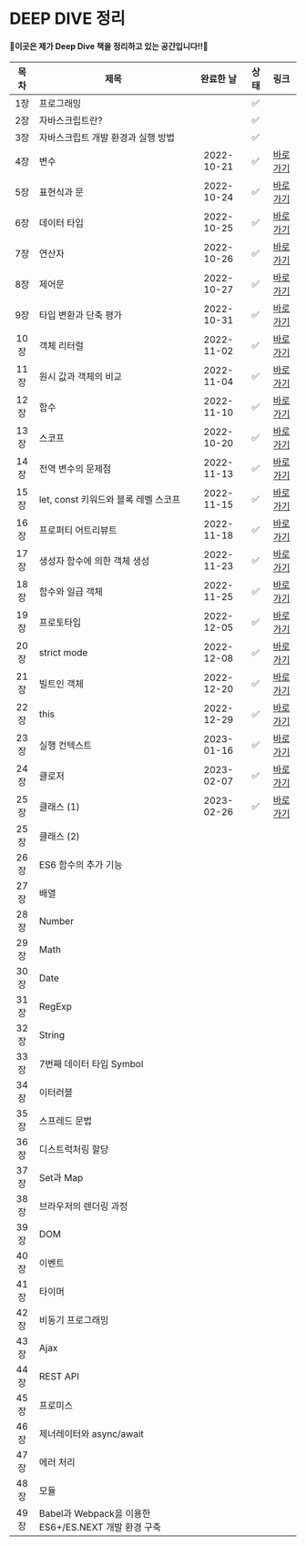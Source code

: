 # DEEP DIVE 정리

#### 🌟이곳은 제가 Deep Dive 책을 정리하고 있는 공간입니다!!🌟



| 목차 | 제목                                                 | 완료한 날  | 상태 |                             링크                             |
| :--: | ---------------------------------------------------- | :--------: | :--: | :----------------------------------------------------------: |
| 1장  | 프로그래밍                                           |            |  ✅   |                                                              |
| 2장  | 자바스크립트란?                                      |            |  ✅   |                                                              |
| 3장  | 자바스크립트 개발 환경과 실행 방법                   |            |  ✅   |                                                              |
| 4장  | 변수                                                 | 2022-10-21 |  ✅   | [바로가기](https://github.com/dev-riley/TIL/blob/master/Javascript/Deep%20Dive/4%EC%9E%A5.%20%EB%B3%80%EC%88%98.md) |
| 5장  | 표현식과 문                                          | 2022-10-24 |  ✅   | [바로가기](https://github.com/dev-riley/TIL/blob/master/Javascript/Deep%20Dive/5%EC%9E%A5.%20%ED%91%9C%ED%98%84%EC%8B%9D%EA%B3%BC%20%EB%AC%B8.md) |
| 6장  | 데이터 타입                                          | 2022-10-25 |  ✅   | [바로가기](https://github.com/dev-riley/TIL/blob/master/Javascript/Deep%20Dive/6%EC%9E%A5.%20%EB%8D%B0%EC%9D%B4%ED%84%B0%20%ED%83%80%EC%9E%85.md) |
| 7장  | 연산자                                               | 2022-10-26 |  ✅   | [바로가기](https://github.com/dev-riley/TIL/blob/master/Javascript/Deep%20Dive/7%EC%9E%A5.%20%EC%97%B0%EC%82%B0%EC%9E%90.md) |
| 8장  | 제어문                                               | 2022-10-27 |  ✅   | [바로가기](https://github.com/dev-riley/TIL/blob/master/Javascript/Deep%20Dive/8%EC%9E%A5.%20%EC%A0%9C%EC%96%B4%EB%AC%B8.md) |
| 9장  | 타입 변환과 단축 평가                                | 2022-10-31 |  ✅   | [바로가기](https://github.com/dev-riley/TIL/blob/master/Javascript/Deep%20Dive/9%EC%9E%A5.%20%ED%83%80%EC%9E%85%20%EB%B3%80%ED%99%98%EA%B3%BC%20%EB%8B%A8%EC%B6%95%20%ED%8F%89%EA%B0%80.md) |
| 10장 | 객체 리터럴                                          | 2022-11-02 |  ✅   | [바로가기](https://github.com/dev-riley/TIL/blob/master/Javascript/Deep%20Dive/10%EC%9E%A5.%20%EA%B0%9D%EC%B2%B4%20%EB%A6%AC%ED%84%B0%EB%9F%B4.md) |
| 11장 | 원시 값과 객체의 비교                                | 2022-11-04 |  ✅   | [바로가기](https://github.com/dev-riley/TIL/blob/master/Javascript/Deep%20Dive/11%EC%9E%A5.%20%EC%9B%90%EC%8B%9C%20%EA%B0%92%EA%B3%BC%20%EA%B0%9D%EC%B2%B4%EC%9D%98%20%EB%B9%84%EA%B5%90.md) |
| 12장 | 함수                                                 | 2022-11-10 |  ✅   | [바로가기](https://github.com/dev-riley/TIL/blob/master/Javascript/Deep%20Dive/12%EC%9E%A5.%20%ED%95%A8%EC%88%98.md) |
| 13장 | 스코프                                               | 2022-10-20 |  ✅   | [바로가기](https://github.com/dev-riley/TIL/blob/master/Javascript/Deep%20Dive/13%EC%9E%A5.%20%EC%8A%A4%EC%BD%94%ED%94%84.md) |
| 14장 | 전역 변수의 문제점                                   | 2022-11-13 |  ✅   | [바로가기](https://github.com/dev-riley/TIL/blob/master/Javascript/Deep%20Dive/14%EC%9E%A5.%20%EC%A0%84%EC%97%AD%20%EB%B3%80%EC%88%98%EC%9D%98%20%EB%AC%B8%EC%A0%9C%EC%A0%90.md) |
| 15장 | let, const 키워드와 블록 레벨 스코프                 | 2022-11-15 |  ✅   | [바로가기](https://github.com/dev-riley/TIL/blob/master/Javascript/Deep%20Dive/15%EC%9E%A5.%20let%2C%20const%20%ED%82%A4%EC%9B%8C%EB%93%9C%EC%99%80%20%EB%B8%94%EB%A1%9D%20%EB%A0%88%EB%B2%A8%20%EC%8A%A4%EC%BD%94%ED%94%84.md) |
| 16장 | 프로퍼티 어트리뷰트                                  | 2022-11-18 |  ✅   | [바로가기](https://github.com/dev-riley/TIL/blob/master/Javascript/Deep%20Dive/16%EC%9E%A5.%20%ED%94%84%EB%A1%9C%ED%8D%BC%ED%8B%B0%20%EC%96%B4%ED%8A%B8%EB%A6%AC%EB%B7%B0%ED%8A%B8.md) |
| 17장 | 생성자 함수에 의한 객체 생성                         | 2022-11-23 |  ✅   | [바로가기](https://github.com/dev-riley/TIL/blob/master/Javascript/Deep%20Dive/17%EC%9E%A5.%20%EC%83%9D%EC%84%B1%EC%9E%90%20%ED%95%A8%EC%88%98%EC%97%90%20%EC%9D%98%ED%95%9C%20%EA%B0%9D%EC%B2%B4%20%EC%83%9D%EC%84%B1.md) |
| 18장 | 함수와 일급 객체                                     | 2022-11-25 |  ✅   | [바로가기](https://github.com/dev-riley/TIL/blob/master/Javascript/Deep%20Dive/18%EC%9E%A5.%20%ED%95%A8%EC%88%98%EC%99%80%20%EC%9D%BC%EA%B8%89%20%EA%B0%9D%EC%B2%B4.md) |
| 19장 | 프로토타입                                           | 2022-12-05 |  ✅   | [바로가기](https://github.com/dev-riley/TIL/blob/master/Javascript/Deep%20Dive/19%EC%9E%A5.%20%ED%94%84%EB%A1%9C%ED%86%A0%ED%83%80%EC%9E%85.md) |
| 20장 | strict mode                                          | 2022-12-08 |  ✅   | [바로가기](https://github.com/dev-riley/TIL/blob/master/Javascript/Deep%20Dive/20%EC%9E%A5.%20strict%20mode.md) |
| 21장 | 빌트인 객체                                          | 2022-12-20 |  ✅   | [바로가기](https://github.com/dev-riley/TIL/blob/master/Javascript/Deep%20Dive/21%EC%9E%A5.%20%EB%B9%8C%ED%8A%B8%EC%9D%B8%20%EA%B0%9D%EC%B2%B4.md) |
| 22장 | this                                                 | 2022-12-29 |  ✅   | [바로가기](https://github.com/dev-riley/TIL/blob/master/Javascript/Deep%20Dive/22%EC%9E%A5.%20this.md) |
| 23장 | 실행 컨텍스트                                        | 2023-01-16 |  ✅   | [바로가기](https://github.com/dev-riley/TIL/blob/master/Javascript/Deep%20Dive/23%EC%9E%A5.%20%EC%8B%A4%ED%96%89%20%EC%BB%A8%ED%85%8D%EC%8A%A4%ED%8A%B8.md) |
| 24장 | 클로저                                               | 2023-02-07 |  ✅   | [바로가기](https://github.com/dev-riley/TIL/blob/master/Javascript/Deep%20Dive/24%EC%9E%A5.%20%ED%81%B4%EB%A1%9C%EC%A0%80.md) |
| 25장 | 클래스 (1)                                           | 2023-02-26 |  ✅   | [바로가기](https://github.com/dev-riley/TIL/blob/master/Javascript/Deep%20Dive/25%EC%9E%A5.%20%ED%81%B4%EB%9E%98%EC%8A%A4(1).md) |
| 25장 | 클래스 (2)                                           |            |      |                                                              |
| 26장 | ES6 함수의 추가 기능                                 |            |      |                                                              |
| 27장 | 배열                                                 |            |      |                                                              |
| 28장 | Number                                               |            |      |                                                              |
| 29장 | Math                                                 |            |      |                                                              |
| 30장 | Date                                                 |            |      |                                                              |
| 31장 | RegExp                                               |            |      |                                                              |
| 32장 | String                                               |            |      |                                                              |
| 33장 | 7번째 데이터 타입 Symbol                             |            |      |                                                              |
| 34장 | 이터러블                                             |            |      |                                                              |
| 35장 | 스프레드 문법                                        |            |      |                                                              |
| 36장 | 디스트럭처링 할당                                    |            |      |                                                              |
| 37장 | Set과 Map                                            |            |      |                                                              |
| 38장 | 브라우저의 렌더링 과정                               |            |      |                                                              |
| 39장 | DOM                                                  |            |      |                                                              |
| 40장 | 이벤트                                               |            |      |                                                              |
| 41장 | 타이머                                               |            |      |                                                              |
| 42장 | 비동기 프로그래밍                                    |            |      |                                                              |
| 43장 | Ajax                                                 |            |      |                                                              |
| 44장 | REST API                                             |            |      |                                                              |
| 45장 | 프로미스                                             |            |      |                                                              |
| 46장 | 제너레이터와 async/await                             |            |      |                                                              |
| 47장 | 에러 처리                                            |            |      |                                                              |
| 48장 | 모듈                                                 |            |      |                                                              |
| 49장 | Babel과 Webpack을 이용한 ES6+/ES.NEXT 개발 환경 구축 |            |      |                                                              |

